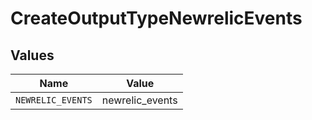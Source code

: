 # CreateOutputTypeNewrelicEvents


## Values

| Name              | Value             |
| ----------------- | ----------------- |
| `NEWRELIC_EVENTS` | newrelic_events   |